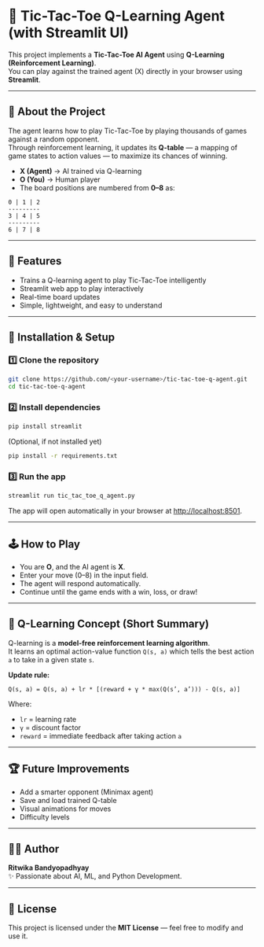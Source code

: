 # 🤖 Tic-Tac-Toe Q-Learning Agent (with Streamlit UI)

This project implements a **Tic-Tac-Toe AI Agent** using **Q-Learning (Reinforcement Learning)**.  
You can play against the trained agent (X) directly in your browser using **Streamlit**.

---

## 🧠 About the Project

The agent learns how to play Tic-Tac-Toe by playing thousands of games against a random opponent.  
Through reinforcement learning, it updates its **Q-table** — a mapping of game states to action values — to maximize its chances of winning.

- **X (Agent)** → AI trained via Q-learning  
- **O (You)** → Human player  
- The board positions are numbered from **0–8** as:

```
0 | 1 | 2
---------
3 | 4 | 5
---------
6 | 7 | 8
```

---

## 🚀 Features

- Trains a Q-learning agent to play Tic-Tac-Toe intelligently  
- Streamlit web app to play interactively  
- Real-time board updates  
- Simple, lightweight, and easy to understand  

---

## 🧩 Installation & Setup

### 1️⃣ Clone the repository
```bash
git clone https://github.com/<your-username>/tic-tac-toe-q-agent.git
cd tic-tac-toe-q-agent
```

### 2️⃣ Install dependencies
```bash
pip install streamlit
```

(Optional, if not installed yet)
```bash
pip install -r requirements.txt
```

### 3️⃣ Run the app
```bash
streamlit run tic_tac_toe_q_agent.py
```

The app will open automatically in your browser at [http://localhost:8501](http://localhost:8501).

---

## 🕹️ How to Play

- You are **O**, and the AI agent is **X**.
- Enter your move (0–8) in the input field.
- The agent will respond automatically.
- Continue until the game ends with a win, loss, or draw!

---

## 📘 Q-Learning Concept (Short Summary)

Q-learning is a **model-free reinforcement learning algorithm**.  
It learns an optimal action-value function `Q(s, a)` which tells the best action `a` to take in a given state `s`.

**Update rule:**
```
Q(s, a) = Q(s, a) + lr * [(reward + γ * max(Q(s’, a’))) - Q(s, a)]
```
Where:
- `lr` = learning rate  
- `γ` = discount factor  
- `reward` = immediate feedback after taking action `a`  



---

## 🏆 Future Improvements
- Add a smarter opponent (Minimax agent)
- Save and load trained Q-table
- Visual animations for moves
- Difficulty levels

---

## 👩‍💻 Author
**Ritwika Bandyopadhyay**  
✨ Passionate about AI, ML, and Python Development.  

---

## 🪪 License
This project is licensed under the **MIT License** — feel free to modify and use it.

